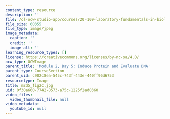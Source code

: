 ```yaml
---
content_type: resource
description: ''
file: /ol-ocw-studio-app/courses/20-109-laboratory-fundamentals-in-biological-engineering-spring-2010/0f30a66077428573a75c1225f2ad0360_m2d5_fig2c.jpg
file_size: 60355
file_type: image/jpeg
image_metadata:
  caption: ''
  credit: ''
  image-alt: ''
learning_resource_types: []
license: https://creativecommons.org/licenses/by-nc-sa/4.0/
ocw_type: OCWImage
parent_title: 'Module 2, Day 5: Induce Protein and Evaluate DNA'
parent_type: CourseSection
parent_uid: c902c8ea-545c-743f-443e-440ff96d6753
resourcetype: Image
title: m2d5_fig2c.jpg
uid: 0f30a660-7742-8573-a75c-1225f2ad0360
video_files:
  video_thumbnail_file: null
video_metadata:
  youtube_id: null
---
```

